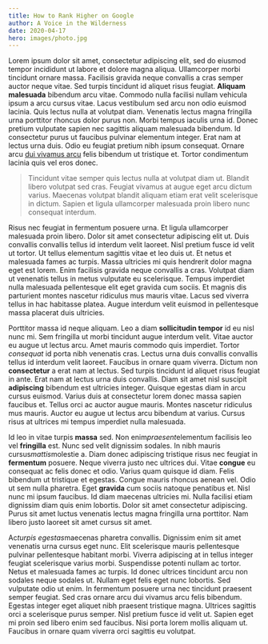 ```yaml
---
title: How to Rank Higher on Google
author: A Voice in the Wilderness
date: 2020-04-17
hero: images/photo.jpg
---
```

<!--StartFragment-->

Lorem ipsum dolor sit amet, consectetur adipiscing elit, sed do eiusmod tempor incididunt ut labore et dolore magna aliqua. Ullamcorper morbi tincidunt ornare massa. Facilisis gravida neque convallis a cras semper auctor neque vitae. Sed turpis tincidunt id aliquet risus feugiat. **Aliquam malesuada** bibendum arcu vitae. Commodo nulla facilisi nullam vehicula ipsum a arcu cursus vitae. Lacus vestibulum sed arcu non odio euismod lacinia. Quis lectus nulla at volutpat diam. Venenatis lectus magna fringilla urna porttitor rhoncus dolor purus non. Morbi tempus iaculis urna id. Donec pretium vulputate sapien nec sagittis aliquam malesuada bibendum. Id consectetur purus ut faucibus pulvinar elementum integer. Erat nam at lectus urna duis. Odio eu feugiat pretium nibh ipsum consequat. Ornare arcu [dui vivamus arcu](https://pedantic-volhard-4b8019.netlify.app/google.com) felis bibendum ut tristique et. Tortor condimentum lacinia quis vel eros donec.

> Tincidunt vitae semper quis lectus nulla at volutpat diam ut. Blandit libero volutpat sed cras. Feugiat vivamus at augue eget arcu dictum varius. Maecenas volutpat blandit aliquam etiam erat velit scelerisque in dictum. Sapien et ligula ullamcorper malesuada proin libero nunc consequat interdum. 

Risus nec feugiat in fermentum posuere urna. Et ligula ullamcorper malesuada proin libero. Dolor sit amet consectetur adipiscing elit ut. Duis convallis convallis tellus id interdum velit laoreet. Nisl pretium fusce id velit ut tortor. Ut tellus elementum sagittis vitae et leo duis ut. Et netus et malesuada fames ac turpis. Massa ultricies mi quis hendrerit dolor magna eget est lorem. Enim facilisis gravida neque convallis a cras. Volutpat diam ut venenatis tellus in metus vulputate eu scelerisque. Tempus imperdiet nulla malesuada pellentesque elit eget gravida cum sociis. Et magnis dis parturient montes nascetur ridiculus mus mauris vitae. Lacus sed viverra tellus in hac habitasse platea. Augue interdum velit euismod in pellentesque massa placerat duis ultricies.

Porttitor massa id neque aliquam. Leo a diam **sollicitudin tempor** id eu nisl nunc mi. Sem fringilla ut morbi tincidunt augue interdum velit. Vitae auctor eu augue ut lectus arcu. Amet mauris commodo quis imperdiet. Tortor *consequat* id porta nibh venenatis cras. Lectus urna duis convallis convallis tellus id interdum velit laoreet. Faucibus in ornare quam viverra. Dictum non **consectetur** a erat nam at lectus. Sed turpis tincidunt id aliquet risus feugiat in ante. Erat nam at lectus urna duis convallis. Diam sit amet nisl suscipit **adipiscing** bibendum est ultricies integer. Quisque egestas diam in arcu cursus euismod. Varius duis at consectetur lorem donec massa sapien faucibus et. Tellus orci ac auctor augue mauris. Montes nascetur ridiculus mus mauris. Auctor eu augue ut lectus arcu bibendum at varius. Cursus risus at ultrices mi tempus imperdiet nulla malesuada.

Id leo in vitae turpis **massa** sed. Non enim*praesent*elementum facilisis leo vel **fringilla** est. Nunc sed velit dignissim sodales. In nibh mauris cursus*mattis*molestie a. Diam donec adipiscing tristique risus nec feugiat in **fermentum** posuere. Neque viverra justo nec ultrices dui. Vitae **congue** eu consequat ac felis donec et odio. Varius quam quisque id diam. Felis bibendum ut tristique et egestas. Congue mauris rhoncus aenean vel. Odio ut sem nulla pharetra. Eget **gravida** cum sociis natoque penatibus et. Nisl nunc mi ipsum faucibus. Id diam maecenas ultricies mi. Nulla facilisi etiam dignissim diam quis enim lobortis. Dolor sit amet consectetur adipiscing. Purus sit amet luctus venenatis lectus magna fringilla urna porttitor. Nam libero justo laoreet sit amet cursus sit amet.

Ac*turpis egestas*maecenas pharetra convallis. Dignissim enim sit amet venenatis urna cursus eget nunc. Elit scelerisque mauris pellentesque pulvinar pellentesque habitant morbi. Viverra adipiscing at in tellus integer feugiat scelerisque varius morbi. Suspendisse potenti nullam ac tortor. Netus et malesuada fames ac turpis. Id donec ultrices tincidunt arcu non sodales neque sodales ut. Nullam eget felis eget nunc lobortis. Sed vulputate odio ut enim. In fermentum posuere urna nec tincidunt praesent semper feugiat. Sed cras ornare arcu dui vivamus arcu felis bibendum. Egestas integer eget aliquet nibh praesent tristique magna. Ultrices sagittis orci a scelerisque purus semper. Nisl pretium fusce id velit ut. Sapien eget mi proin sed libero enim sed faucibus. Nisi porta lorem mollis aliquam ut. Faucibus in ornare quam viverra orci sagittis eu volutpat.

<!--EndFragment-->